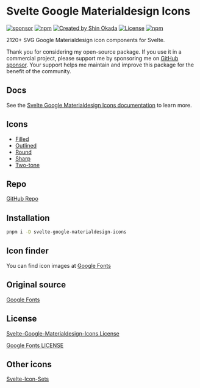 # Svelte Google Materialdesign Icons

<div class="flex gap-2 my-8">
<a href="https://github.com/sponsors/shinokada" target="_blank"><img src="https://img.shields.io/static/v1?label=Sponsor&message=%E2%9D%A4&logo=GitHub&color=%23fe8e86" alt="sponsor" ></a>
<a href="https://www.npmjs.com/package/svelte-google-materialdesign-icons" rel="nofollow" target="_blank"><img src="https://img.shields.io/npm/v/svelte-google-materialdesign-icons" alt="npm" ></a>
<a href="https://twitter.com/shinokada" rel="nofollow" target="_blank"><img src="https://img.shields.io/badge/created%20by-@shinokada-4BBAAB.svg" alt="Created by Shin Okada" ></a>
<a href="http://www.apache.org/licenses/" rel="nofollow" target="_blank"><img src="https://img.shields.io/github/license/shinokada/svelte-google-materialdesign-icons" alt="License" ></a>
<a href="https://www.npmjs.com/package/svelte-google-materialdesign-icons" rel="nofollow" target="_blank"><img src="https://img.shields.io/npm/dw/svelte-google-materialdesign-icons.svg" alt="npm" ></a>
</div>

2120+ SVG Google Materialdesign icon components for Svelte.

Thank you for considering my open-source package. If you use it in a commercial project, please support me by sponsoring me on [GitHub sponsor](https://github.com/sponsors/shinokada). Your support helps me maintain and improve this package for the benefit of the community.

## Docs

See the [Svelte Google Materialdesign Icons documentation](https://svelte-google-materialdesign-icons.codewithshin.com/) to learn more.

## Icons

- [Filled](https://svelte-google-materialdesign-icons.codewithshin.com/filled)
- [Outlined](https://svelte-google-materialdesign-icons.codewithshin.com/outlined)
- [Round](https://svelte-google-materialdesign-icons.codewithshin.com/round)
- [Sharp](https://svelte-google-materialdesign-icons.codewithshin.com/sharp)
- [Two-tone](https://svelte-google-materialdesign-icons.codewithshin.com/two-tone)

## Repo

[GitHub Repo](https://github.com/shinokada/svelte-google-materialdesign-icons)

## Installation

```sh
pnpm i -D svelte-google-materialdesign-icons
```

## Icon finder

You can find icon images at [Google Fonts](https://fonts.google.com/icons?selected=Material+Icons)

## Original source

[Google Fonts](https://github.com/google/fonts)

## License

[Svelte-Google-Materialdesign-Icons License](https://github.com/shinokada/svelte-google-materialdesign-icons/LICENSE)

[Google Fonts LICENSE](https://github.com/google/fonts#license)

## Other icons

[Svelte-Icon-Sets](https://svelte-svg-icons.codewithshin.com/)
